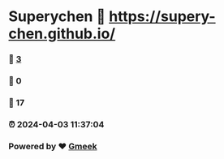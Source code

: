 # Superychen :link: https://supery-chen.github.io/ 
### :page_facing_up: [3](https://supery-chen.github.io//tag.html) 
### :speech_balloon: 0 
### :hibiscus: 17 
### :alarm_clock: 2024-04-03 11:37:04 
### Powered by :heart: [Gmeek](https://github.com/Meekdai/Gmeek)

